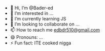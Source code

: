 - 👋 Hi, I’m @Bader-ed
- 👀 I’m interested in ...
- 🌱 I’m currently learning JS
- 💞️ I’m looking to collaborate on ...
- 📫 How to reach me edbdr510@gmail.com
- 😄 Pronouns: ...
- ⚡ Fun fact: ITE cooked nigga

<!---
Bader-ed/Bader-ed is a ✨ special ✨ repository because its `README.md` (this file) appears on your GitHub profile.
You can click the Preview link to take a look at your changes.
--->
